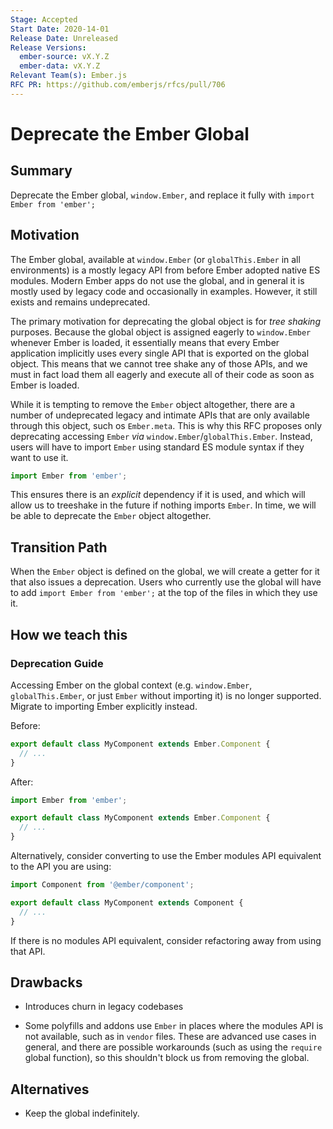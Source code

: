 ```yaml
---
Stage: Accepted
Start Date: 2020-14-01
Release Date: Unreleased
Release Versions:
  ember-source: vX.Y.Z
  ember-data: vX.Y.Z
Relevant Team(s): Ember.js
RFC PR: https://github.com/emberjs/rfcs/pull/706
---
```


# Deprecate the Ember Global

## Summary

Deprecate the Ember global, `window.Ember`, and replace it fully with
`import Ember from 'ember';`

## Motivation

The Ember global, available at `window.Ember` (or `globalThis.Ember` in all
environments) is a mostly legacy API from before Ember adopted native ES
modules. Modern Ember apps do not use the global, and in general it is mostly
used by legacy code and occasionally in examples. However, it still exists and
remains undeprecated.

The primary motivation for deprecating the global object is for _tree shaking_
purposes. Because the global object is assigned eagerly to `window.Ember`
whenever Ember is loaded, it essentially means that every Ember application
implicitly uses every single API that is exported on the global object. This
means that we cannot tree shake any of those APIs, and we must in fact load them
all eagerly and execute all of their code as soon as Ember is loaded.

While it is tempting to remove the `Ember` object altogether, there are a number
of undeprecated legacy and intimate APIs that are only available through this
object, such os `Ember.meta`. This is why this RFC proposes only deprecating
accessing `Ember` _via_ `window.Ember`/`globalThis.Ember`. Instead, users will
have to import `Ember` using standard ES module syntax if they want to use it.

```js
import Ember from 'ember';
```

This ensures there is an _explicit_ dependency if it is used, and which will
allow us to treeshake in the future if nothing imports `Ember`. In time, we will
be able to deprecate the `Ember` object altogether.

## Transition Path

When the `Ember` object is defined on the global, we will create a getter for it
that also issues a deprecation. Users who currently use the global will have to
add `import Ember from 'ember';` at the top of the files in which they use it.

## How we teach this

### Deprecation Guide

Accessing Ember on the global context (e.g. `window.Ember`, `globalThis.Ember`,
or just `Ember` without importing it) is no longer supported. Migrate to
importing Ember explicitly instead.

Before:

```js
export default class MyComponent extends Ember.Component {
  // ...
}
```

After:

```js
import Ember from 'ember';

export default class MyComponent extends Ember.Component {
  // ...
}
```

Alternatively, consider converting to use the Ember modules API equivalent to
the API you are using:

```js
import Component from '@ember/component';

export default class MyComponent extends Component {
  // ...
}
```

If there is no modules API equivalent, consider refactoring away from using that
API.

## Drawbacks

- Introduces churn in legacy codebases

- Some polyfills and addons use `Ember` in places where the modules API is not
  available, such as in `vendor` files. These are advanced use cases in general,
  and there are possible workarounds (such as using the `require` global
  function), so this shouldn't block us from removing the global.

## Alternatives

- Keep the global indefinitely.
